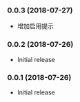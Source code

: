 ### 0.0.3 (2018-07-27)
- 增加启用提示

### 0.0.2 (2018-07-26)
- Initial release

### 0.0.1 (2018-07-26)
- Initial release